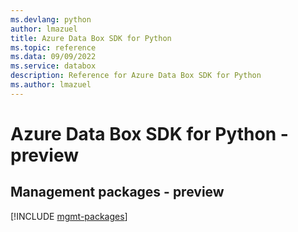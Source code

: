 ```yaml
---
ms.devlang: python
author: lmazuel
title: Azure Data Box SDK for Python
ms.topic: reference
ms.data: 09/09/2022
ms.service: databox
description: Reference for Azure Data Box SDK for Python
ms.author: lmazuel
---
```

# Azure Data Box SDK for Python - preview

## Management packages - preview
[!INCLUDE [mgmt-packages](data-box-mgmt-index.md)]